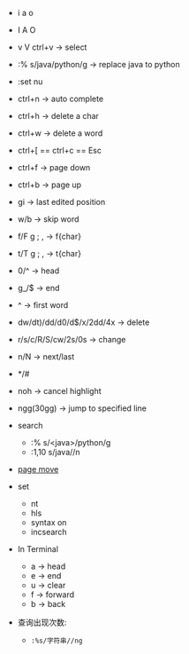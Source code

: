 - i a o
- I A O
- v V ctrl+v -> select
- :% s/java/python/g -> replace java to python
- :set nu
- ctrl+n -> auto complete
- ctrl+h -> delete a char
- ctrl+w -> delete a word
- ctrl+[ == ctrl+c == Esc
- ctrl+f -> page down
- ctrl+b -> page up
- gi -> last edited position
- w/b -> skip word
- f/F g ; , -> f{char}
- t/T g ; , -> t{char}
- 0/^ -> head
- g_/$ -> end
- ^ -> first word
- dw/dt)/dd/d0/d$/x/2dd/4x -> delete
- r/s/c/R/S/cw/2s/0s -> change
- n/N -> next/last
- */#
- noh -> cancel highlight
- ngg(30gg) -> jump to specified line

- search
  - :% s/\<java\>/python/g
  - :1,10 s/java//n
- [page move](./images/1591450596(1).jpg)

- set
  - nt
  - hls
  - syntax on
  - incsearch

- In Terminal
  - a -> head
  - e -> end
  - u -> clear
  - f -> forward
  - b -> back

- 查询出现次数:
  - `:%s/字符串//ng`